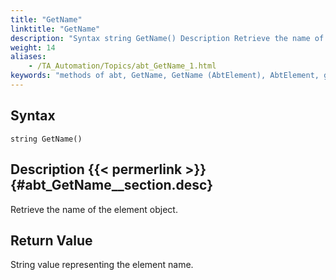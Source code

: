 ```yaml
--- 
title: "GetName"
linktitle: "GetName"
description: "Syntax string GetName() Description Retrieve the name of the element object. Return Value String value representing the element name."
weight: 14
aliases: 
    - /TA_Automation/Topics/abt_GetName_1.html
keywords: "methods of abt, GetName, GetName (AbtElement), AbtElement, getname, abtlelement getname, name of control, name of HTML element, get name of element"
---
```


## Syntax

`string GetName()`

## Description {{< permerlink >}} {#abt_GetName__section.desc} 

Retrieve the name of the element object.

## Return Value

String value representing the element name.




